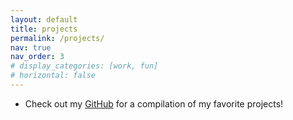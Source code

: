 ```yaml
---
layout: default
title: projects
permalink: /projects/
nav: true
nav_order: 3
# display_categories: [work, fun]
# horizontal: false
---
```


- Check out my [GitHub](https://github.com/yoghurtina) for a compilation of my favorite projects!
